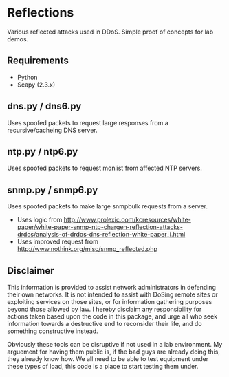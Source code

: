 # Reflections #

Various reflected attacks used in DDoS. Simple proof of concepts for lab demos.

## Requirements ##

*	Python
*	Scapy (2.3.x)

## dns.py / dns6.py ##

Uses spoofed packets to request large responses from a recursive/cacheing DNS server.

## ntp.py / ntp6.py ##

Uses spoofed packets to request monlist from affected NTP servers.

## snmp.py / snmp6.py ##

Uses spoofed packets to make large snmpbulk requests from a server.

*	Uses logic from http://www.prolexic.com/kcresources/white-paper/white-paper-snmp-ntp-chargen-reflection-attacks-drdos/analysis-of-drdos-dns-reflection-white-paper_i.html
*	Uses improved request from http://www.nothink.org/misc/snmp_reflected.php

## Disclaimer ##

This information is provided to assist network administrators in defending their own networks. It is not intended to assist with DoSing remote sites or exploiting services on those sites, or for information gathering purposes beyond those allowed by law. I hereby disclaim any responsibility for actions taken based upon the code in this package, and urge all who seek information towards a destructive end to reconsider their life, and do something constructive instead.

Obviously these tools can be disruptive if not used in a lab environment. My arguement for having them public is, if the bad guys are already doing this, they already know how. We all need to be able to test equipment under these types of load, this code is a place to start testing them under.

